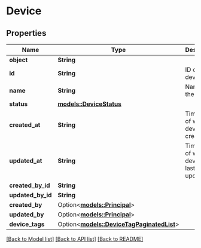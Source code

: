 # Device

## Properties

Name | Type | Description | Notes
------------ | ------------- | ------------- | -------------
**object** | **String** |  | 
**id** | **String** | ID of the device | 
**name** | **String** | Name of the device | 
**status** | [**models::DeviceStatus**](DeviceStatus.md) |  | 
**created_at** | **String** | Timestamp of when the device was created | 
**updated_at** | **String** | Timestamp of when the device was last updated | 
**created_by_id** | **String** |  | 
**updated_by_id** | **String** |  | 
**created_by** | Option<[**models::Principal**](Principal.md)> |  | 
**updated_by** | Option<[**models::Principal**](Principal.md)> |  | 
**device_tags** | Option<[**models::DeviceTagPaginatedList**](DeviceTagPaginatedList.md)> |  | 

[[Back to Model list]](../README.md#documentation-for-models) [[Back to API list]](../README.md#documentation-for-api-endpoints) [[Back to README]](../README.md)


